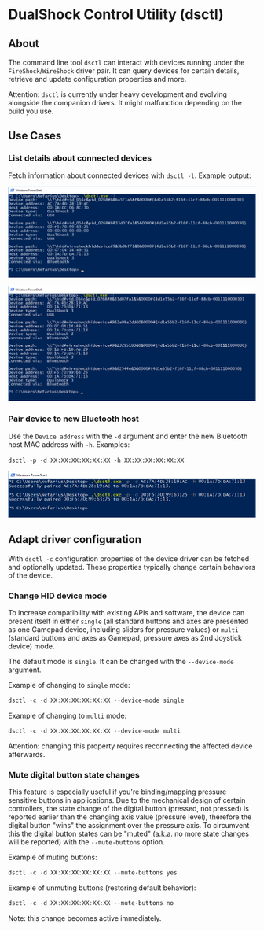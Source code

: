 # DualShock Control Utility (dsctl)

## About

The command line tool `dsctl` can interact with devices running under the `FireShock`/`WireShock` driver pair. It can query devices for certain details, retrieve and update configuration properties and more.

Attention: `dsctl` is currently under heavy development and evolving alongside the companion drivers. It might malfunction depending on the build you use.

## Use Cases

### List details about connected devices

Fetch information about connected devices with `dsctl -l`. Example output:

![vmware_2018-08-15_21-38-22.png](img/vmware_2018-08-15_21-38-22.png)

![vmware_2018-08-15_22-05-31.png](img/vmware_2018-08-15_22-05-31.png)

### Pair device to new Bluetooth host

Use the `Device address` with the `-d` argument and enter the new Bluetooth host MAC address with `-h`. Examples:

`dsctl -p -d XX:XX:XX:XX:XX:XX -h XX:XX:XX:XX:XX:XX`

![vmware_2018-08-15_21-40-38.png](img/vmware_2018-08-15_21-40-38.png)

## Adapt driver configuration

With `dsctl -c` configuration properties of the device driver can be fetched and optionally updated. These properties typically change certain behaviors of the device.

### Change HID device mode

To increase compatibility with existing APIs and software, the device can present itself in either `single` (all standard buttons and axes are presented as one Gamepad device, including sliders for pressure values) or `multi` (standard buttons and axes as Gamepad, pressure axes as 2nd Joystick device) mode.

The default mode is `single`. It can be changed with the `--device-mode` argument.

Example of changing to `single` mode:

```PowerShell
dsctl -c -d XX:XX:XX:XX:XX:XX --device-mode single
```

Example of changing to `multi` mode:

```PowerShell
dsctl -c -d XX:XX:XX:XX:XX:XX --device-mode multi
```

Attention: changing this property requires reconnecting the affected device afterwards.

### Mute digital button state changes

This feature is especially useful if you're binding/mapping pressure sensitive buttons in applications. Due to the mechanical design of certain controllers, the state change of the digital button (pressed, not pressed) is reported earlier than the changing axis value (pressure level), therefore the digital button "wins" the assignment over the pressure axis. To circumvent this the digital button states can be "muted" (a.k.a. no more state changes will be reported) with the `--mute-buttons` option.

Example of muting buttons:

```PowerShell
dsctl -c -d XX:XX:XX:XX:XX:XX --mute-buttons yes
```

Example of unmuting buttons (restoring default behavior):

```PowerShell
dsctl -c -d XX:XX:XX:XX:XX:XX --mute-buttons no
```

Note: this change becomes active immediately.
